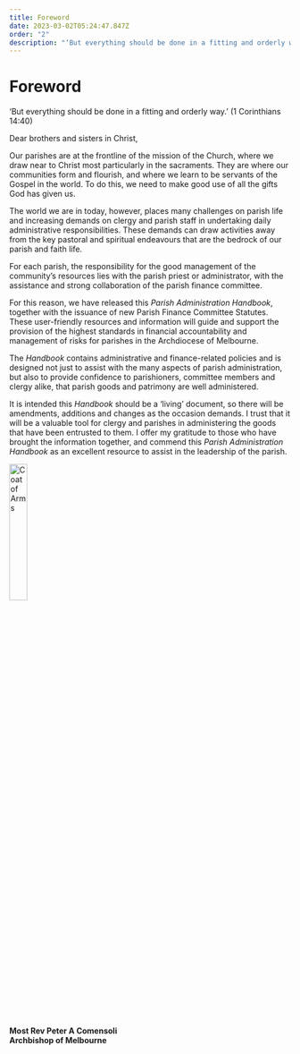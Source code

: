 ```yaml
---
title: Foreword
date: 2023-03-02T05:24:47.847Z
order: "2"
description: "‘But everything should be done in a fitting and orderly way.’ (1 Corinthians 14:40)"
---
```

# Foreword

‘But everything should be done in a fitting and orderly way.’ (1 Corinthians 14:40)

Dear brothers and sisters in Christ,

Our parishes are at the frontline of the mission of the Church, where we draw near to Christ most particularly in the sacraments. They are where our communities form and flourish, and where we learn to be servants of the Gospel in the world. To do this, we need to make good use of all the gifts God has given us.

The world we are in today, however, places many challenges on parish life and increasing demands on clergy and parish staff in undertaking daily administrative responsibilities. These demands can draw activities away from the key pastoral and spiritual endeavours that are the bedrock of our parish and faith life. 

For each parish, the responsibility for the good management of the community’s resources lies with the parish priest or administrator, with the assistance and strong collaboration of the parish finance committee. 

For this reason, we have released this *Parish Administration Handbook*, together with the issuance of new Parish Finance Committee Statutes. These user-friendly resources and information will guide and support the provision of the highest standards in financial accountability and management of risks for parishes in the Archdiocese of Melbourne.

The *Handbook* contains administrative and finance-related policies and is designed not just to assist with the many aspects of parish administration, but also to provide confidence to parishioners, committee members and clergy alike, that parish goods and patrimony are well administered. 

It is intended this *Handbook* should be a ‘living’ document, so there will be amendments, additions and changes as the occasion demands. I trust that it will be a valuable tool for clergy and parishes in administering the goods that have been entrusted to them. I offer my gratitude to those who have brought the information together, and commend this *Parish Administration Handbook* as an excellent resource to assist in the leadership of the parish.

<img src="/media/coat-of-arms.jpg" alt="Coat of Arms" width="25%" style="padding-bottom:16px">

**Most Rev Peter A Comensoli**\
**Archbishop of Melbourne**
